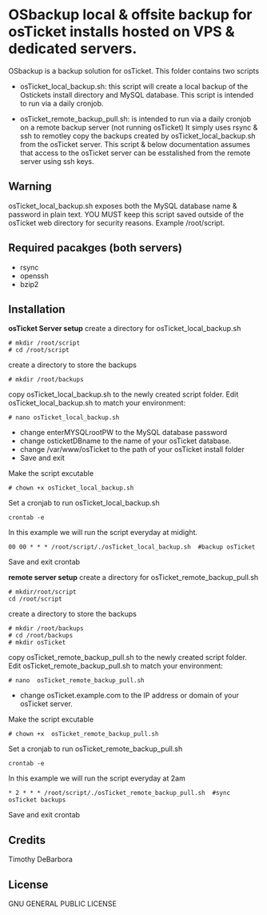 # OSbackup local & offsite backup for osTicket installs hosted on VPS & dedicated servers.

OSbackup is a backup solution for osTicket. This folder contains two scripts

- osTicket_local_backup.sh: this script will create a local backup of the Ostickets install directory and MySQL database. This script is intended to run via a daily cronjob.

- osTicket_remote_backup_pull.sh: is intended to run via a daily cronjob on a remote backup server (not running osTicket) It simply uses rsync & ssh to remotley copy the backups created by osTicket_local_backup.sh from the osTicket server. This script & below documentation assumes that access to the osTicket server can be esstalished from the remote server using ssh keys. 

## Warning
osTicket_local_backup.sh exposes both the MySQL database name & password in plain text. YOU MUST keep this script saved outside of the osTicket web directory for security reasons. Example /root/script.

## Required pacakges (both servers)
- rsync
- openssh
- bzip2

## Installation 

**osTicket Server setup**
create a directory for osTicket_local_backup.sh

```
# mkdir /root/script
# cd /root/script
```
create a directory to store the backups
```
# mkdir /root/backups
```

copy  osTicket_local_backup.sh to the newly created script folder.
Edit  osTicket_local_backup.sh to match your environment: 
```
# nano osTicket_local_backup.sh
```

- change enterMYSQLrootPW to the MySQL database password
- change osticketDBname to the name of your osTicket database.
- change /var/www/osTicket to the path of your osTicket install folder
- Save and exit

Make the script excutable

```
# chown +x osTicket_local_backup.sh
```

Set a cronjab to run osTicket_local_backup.sh


```
crontab -e
```
In this example we will run the script everyday at midight. 

```
00 00 * * * /root/script/./osTicket_local_backup.sh  #backup osTicket

```
Save and exit crontab

**remote server setup**
create a directory for osTicket_remote_backup_pull.sh

```
# mkdir/root/script
cd /root/script
```
create a directory to store the backups
```
# mkdir /root/backups
# cd /root/backups
# mkdir osTicket
```
copy  osTicket_remote_backup_pull.sh to the newly created script folder.
Edit osTicket_remote_backup_pull.sh to match your environment: 
```
# nano  osTicket_remote_backup_pull.sh
```
- change osTicket.example.com to the IP address or domain of your osTicket server.

Make the script excutable

```
# chown +x  osTicket_remote_backup_pull.sh
```

Set a cronjab to run osTicket_remote_backup_pull.sh


```
crontab -e
```
In this example we will run the script everyday at 2am


```
* 2 * * * /root/script/./osTicket_remote_backup_pull.sh  #sync osTicket backups

```

Save and exit crontab


## Credits

Timothy DeBarbora

## License

GNU GENERAL PUBLIC LICENSE 
